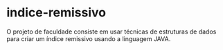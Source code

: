 # indice-remissivo
O projeto de faculdade consiste em usar técnicas de estruturas de dados para criar um índice remissivo usando a linguagem JAVA.
